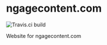 # ngagecontent.com

![Travis.ci build](https://travis-ci.org/ngagecontent/ngagecontent.com.svg)

Website for ngagecontent.com
